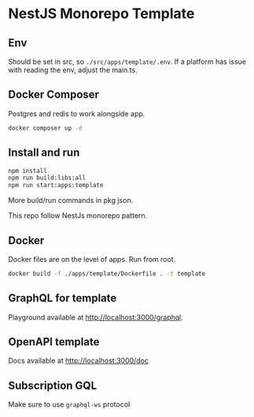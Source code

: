 # NestJS Monorepo Template

## Env

Should be set in src, so `./src/apps/template/.env`. If a platform has issue with reading the env, adjust the main.ts.

## Docker Composer

Postgres and redis to work alongside app.

```bash
docker composer up -d
```

## Install and run

```bash
npm install
npm run build:libs:all
npm run start:apps:template
```

More build/run commands in pkg json.

This repo follow NestJs monorepo pattern.

## Docker

Docker files are on the level of apps. Run from root.

```bash
docker build -f ./apps/template/Dockerfile . -t template
```

## GraphQL for template

Playground available at [http://localhost:3000/graphql](http://localhost:3000/graphql).

## OpenAPI template

Docs available at [http://localhost:3000/doc](http://localhost:3000/doc)

## Subscription GQL

Make sure to use `graphql-ws` protocol
